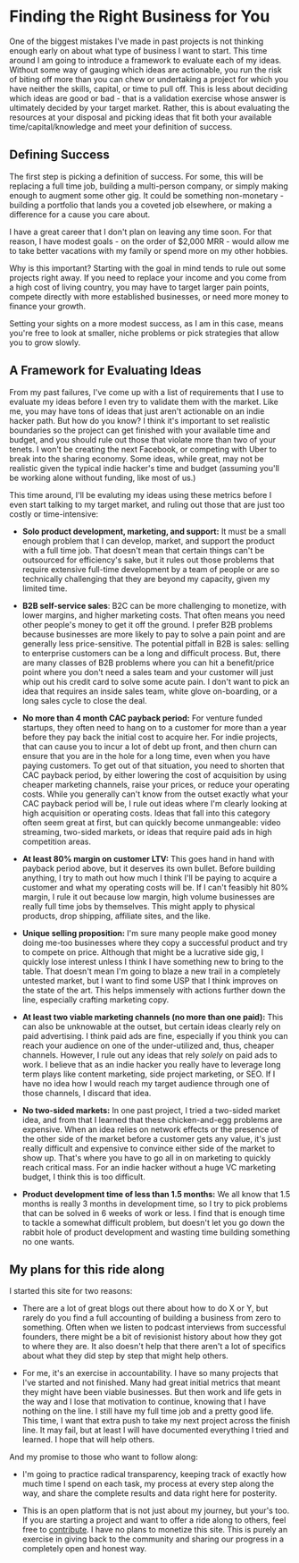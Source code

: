 # Finding the Right Business for You

One of the biggest mistakes I've made in past projects is not thinking enough early on about what type of business I want to start.  This time around I am going to introduce a framework to evaluate each of my ideas.  Without some way of gauging which ideas are actionable, you run the risk of biting off more than you can chew or undertaking a project for which you have neither the skills, capital, or time to pull off.  This is less about deciding which ideas are good or bad - that is a validation exercise whose answer is ultimately decided by your target market.  Rather, this is about evaluating the resources at your disposal and picking ideas that fit both your available time/capital/knowledge and meet your definition of success.

## Defining Success

The first step is picking a definition of success.  For some, this will be replacing a full time job, building a multi-person company, or simply making enough to augment some other gig.  It could be something non-monetary - building a portfolio that lands you a coveted job elsewhere, or making a difference for a cause you care about.

I have a great career that I don't plan on leaving any time soon.  For that reason, I have modest goals - on the order of $2,000 MRR - would allow me to take better vacations with my family or spend more on my other hobbies.  

Why is this important?  Starting with the goal in mind tends to rule out some projects right away.  If you need to replace your income and you come from a high cost of living country, you may have to target larger pain points, compete directly with more established businesses, or need more money to finance your growth.

Setting your sights on a more modest success, as I am in this case, means you're free to look at smaller, niche problems or pick strategies that allow you to grow slowly.

## A Framework for Evaluating Ideas

From my past failures, I've come up with a list of requirements that I use to evaluate my ideas before I even try to validate them with the market.  Like me, you may have tons of ideas that just aren't actionable on an indie hacker path.  But how do you know?  I think it's important to set realistic boundaries so the project can get finished with your available time and budget, and you should rule out those that violate more than two of your tenets.  I won't be creating the next Facebook, or competing with Uber to break into the sharing economy.  Some ideas, while great, may not be realistic given the typical indie hacker's time and budget (assuming you'll be working alone without funding, like most of us.)

This time around, I'll be evaluting my ideas using these metrics before I even start talking to my target market, and ruling out those that are just too costly or time-intensive:

* **Solo product development, marketing, and support:**  It must be a small enough problem that I can develop, market, and support the product with a full time job.  That doesn't mean that certain things can't be outsourced for efficiency's sake, but it rules out those problems that require extensive full-time development by a team of people or are so technically challenging that they are beyond my capacity, given my limited time.

* **B2B self-service sales**:  B2C can be more challenging to monetize, with lower margins, and higher marketing costs.  That often means you need other people's money to get it off the ground.  I prefer B2B problems because businesses are more likely to pay to solve a pain point and are generally less price-sensitive.  The potential pitfall in B2B is sales: selling to enterprise customers can be a long and difficult process.  But, there are many classes of B2B problems where you can hit a benefit/price point where you don't need a sales team and your customer will just whip out his credit card to solve some acute pain.  I don't want to pick an idea that requires an inside sales team, white glove on-boarding, or a long sales cycle to close the deal.

* **No more than 4 month CAC payback period:** For venture funded startups, they often need to hang on to a customer for more than a year before they pay back the initial cost to acquire her.  For indie projects, that can cause you to incur a lot of debt up front, and then churn can ensure that you are in the hole for a long time, even when you have paying customers.  To get out of that situation, you need to shorten that CAC payback period, by either lowering the cost of acquisition by using cheaper marketing channels, raise your prices, or reduce your operating costs.  While you generally can't know from the outset exactly what your CAC payback period will be, I rule out ideas where I'm clearly looking at high acquisition or operating costs.  Ideas that fall into this category often seem great at first, but can quickly become unmangeable: video streaming, two-sided markets, or ideas that require paid ads in high competition areas. 

* **At least 80% margin on customer LTV:**  This goes hand in hand with payback period above, but it deserves its own bullet.  Before building anything, I try to math out how much I think I'll be paying to acquire a customer and what my operating costs will be.  If I can't feasibly hit 80% margin, I rule it out because low margin, high volume businesses are really full time jobs by themselves.  This might apply to physical products, drop shipping, affiliate sites, and the like.

* **Unique selling proposition:**  I'm sure many people make good money doing me-too businesses where they copy a successful product and try to compete on price.  Although that might be a lucrative side gig, I quickly lose interest unless I think I have something new to bring to the table.  That doesn't mean I'm going to blaze a new trail in a completely untested market, but I want to find some USP that I think improves on the state of the art.  This helps immensely with actions further down the line, especially crafting marketing copy.

* **At least two viable marketing channels (no more than one paid):** This can also be unknowable at the outset, but certain ideas clearly rely on paid advertising.  I think paid ads are fine, especially if you think you can reach your audience on one of the under-utilized and, thus, cheaper channels.  However, I rule out any ideas that rely *solely* on paid ads to work.  I believe that as an indie hacker you really have to leverage long term plays like content marketing, side project marketing, or SEO.  If I have no idea how I would reach my target audience through one of those channels, I discard that idea.

* **No two-sided markets:** In one past project, I tried a two-sided market idea, and from that I learned that these chicken-and-egg problems are expensive.  When an idea relies on network effects or the presence of the other side of the market before a customer gets any value, it's just really difficult and expensive to convince either side of the market to show up.  That's where you have to go all in on marketing to quickly reach critical mass.  For an indie hacker without a huge VC marketing budget, I think this is too difficult.

* **Product development time of less than 1.5 months:** We all know that 1.5 months is really 3 months in development time, so I try to pick problems that can be solved in 6 weeks of work or less.  I find that is enough time to tackle a somewhat difficult problem, but doesn't let you go down the rabbit hole of product development and wasting time building something no one wants.

## My plans for this ride along

I started this site for two reasons:

* There are a lot of great blogs out there about how to do X or Y, but rarely do you find a full accounting of building a business from zero to something.  Often when we listen to podcast interviews from successful founders, there might be a bit of revisionist history about how they got to where they are.  It also doesn't help that there aren't a lot of specifics about what they did step by step that might help others.

* For me, it's an exercise in accountability.  I have so many projects that I've started and not finished.  Many had great initial metrics that meant they might have been viable businesses.  But then work and life gets in the way and I lose that motivation to continue, knowing that I have nothing on the line.  I still have my full time job and a pretty good life.  This time, I want that extra push to take my next project across the finish line.  It may fail, but at least I will have documented everything I tried and learned.  I hope that will help others.

And my promise to those who want to follow along:

* I'm going to practice radical transparency, keeping track of exactly how much time I spend on each task, my process at every step along the way, and share the complete results and data right here for posterity.

* This is an open platform that is not just about my journey, but your's too.  If you are starting a project and want to offer a ride along to others, feel free to [contribute](/contributing.html).  I have no plans to monetize this site.  This is purely an exercise in giving back to the community and sharing our progress in a completely open and honest way.



<About project="secretbox" />